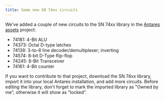 ```yaml
---
title: Some new SN 74xx circuits
---
```


We've added a couple of new circuits to the SN 74xx library in the [Antares assets](https://github.com/flandreas/antares-assets) project:

- 74181: 4-Bit ALU
- 74373: Octal D-type latches
- 74138: 3-to-8 line decoder/demultiplexer; inverting
- 74574: 8-bit D-Type flip-flop
- 74245: 8-Bit Transceiver
- 74161: 4-Bit counter

If you want to contribute to that project, download the SN 74xx library, import it into your local Antares installation, and add more circuits. Before editing the library, don't forget to mark the imported library as "Owned by me", otherwise it will show as "locked".